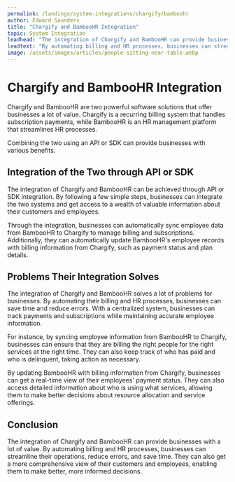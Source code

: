 ```yaml
---
permalink: /landings/system-integrations/chargify/bamboohr
author: Edward Saunders
title: "Chargify and BambooHR Integration"
topic: System Integration
leadhead: "The integration of Chargify and BambooHR can provide businesses with a lot of value"
leadtext: "By automating billing and HR processes, businesses can streamline their operations, reduce errors, and save time. They can also get a more comprehensive view of their customers and employees, enabling them to make better, more informed decisions."
image: /assets/images/articles/people-sitting-near-table.webp
---
```

<div class="arttext">    <h1>Chargify and BambooHR Integration</h1>
    <p>Chargify and BambooHR are two powerful software solutions that offer businesses a lot of value. Chargify is a recurring billing system that handles subscription payments, while BambooHR is an HR management platform that streamlines HR processes.</p>
    <p>Combining the two using an API or SDK can provide businesses with various benefits.</p>
    <h2>Integration of the Two through API or SDK</h2>
    <p>The integration of Chargify and BambooHR can be achieved through API or SDK integration. By following a few simple steps, businesses can integrate the two systems and get access to a wealth of valuable information about their customers and employees.</p>
    <p>Through the integration, businesses can automatically sync employee data from BambooHR to Chargify to manage billing and subscriptions. Additionally, they can automatically update BambooHR's employee records with billing information from Chargify, such as payment status and plan details.</p>
    <h2>Problems Their Integration Solves</h2>
    <p>The integration of Chargify and BambooHR solves a lot of problems for businesses. By automating their billing and HR processes, businesses can save time and reduce errors. With a centralized system, businesses can track payments and subscriptions while maintaining accurate employee information.</p>
    <p>For instance, by syncing employee information from BambooHR to Chargify, businesses can ensure that they are billing the right people for the right services at the right time. They can also keep track of who has paid and who is delinquent, taking action as necessary.</p>
    <p>By updating BambooHR with billing information from Chargify, businesses can get a real-time view of their employees' payment status. They can also access detailed information about who is using what services, allowing them to make better decisions about resource allocation and service offerings.</p>
    <h2>Conclusion</h2>
    <p>The integration of Chargify and BambooHR can provide businesses with a lot of value. By automating billing and HR processes, businesses can streamline their operations, reduce errors, and save time. They can also get a more comprehensive view of their customers and employees, enabling them to make better, more informed decisions. </p>
</div>
